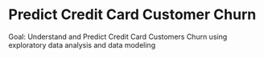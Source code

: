 # Predict Credit Card Customer Churn

Goal: Understand and Predict Credit Card Customers Churn using exploratory data analysis and data modeling
